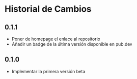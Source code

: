 # Historial de Cambios

## 0.1.1

* Poner de homepage el enlace al repositorio
* Añadir un badge de la última versión disponible en pub.dev 

## 0.1.0

* Implementar la primera versión beta
